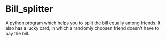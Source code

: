 # Bill_splitter
A python program which helps you to split the bill equally among friends.
It also has a lucky card, in which a randomly choosen friend doesn't have to pay the bill.
